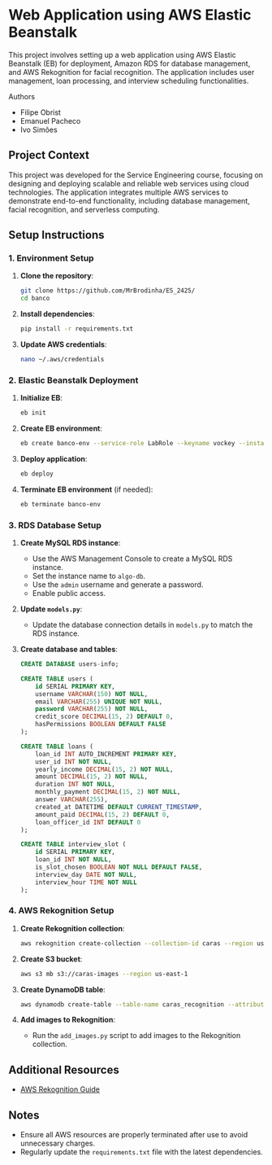 # Web Application using AWS Elastic Beanstalk

This project involves setting up a web application using AWS Elastic Beanstalk (EB) for deployment, Amazon RDS for database management, and AWS Rekognition for facial recognition. The application includes user management, loan processing, and interview scheduling functionalities.

Authors
- Filipe Obrist
- Emanuel Pacheco
- Ivo Simões

## Project Context

This project was developed for the Service Engineering course, focusing on designing and deploying scalable and reliable web services using cloud technologies. The application integrates multiple AWS services to demonstrate end-to-end functionality, including database management, facial recognition, and serverless computing.

## Setup Instructions

### 1. Environment Setup
1. **Clone the repository**:
   ```bash
   git clone https://github.com/MrBrodinha/ES_2425/
   cd banco
   ```

2. **Install dependencies**:
   ```bash
   pip install -r requirements.txt
   ```

3. **Update AWS credentials**:
   ```bash
   nano ~/.aws/credentials
   ```

### 2. Elastic Beanstalk Deployment
1. **Initialize EB**:
   ```bash
   eb init
   ```

2. **Create EB environment**:
   ```bash
   eb create banco-env --service-role LabRole --keyname vockey --instance_profile LabInstanceProfile
   ```

3. **Deploy application**:
   ```bash
   eb deploy
   ```

4. **Terminate EB environment** (if needed):
   ```bash
   eb terminate banco-env
   ```

### 3. RDS Database Setup
1. **Create MySQL RDS instance**:
   - Use the AWS Management Console to create a MySQL RDS instance.
   - Set the instance name to `algo-db`.
   - Use the `admin` username and generate a password.
   - Enable public access.

2. **Update `models.py`**:
   - Update the database connection details in `models.py` to match the RDS instance.

3. **Create database and tables**:
   ```sql
   CREATE DATABASE users-info;

   CREATE TABLE users (
       id SERIAL PRIMARY KEY,
       username VARCHAR(150) NOT NULL,
       email VARCHAR(255) UNIQUE NOT NULL,
       password VARCHAR(255) NOT NULL,
       credit_score DECIMAL(15, 2) DEFAULT 0,
       hasPermissions BOOLEAN DEFAULT FALSE
   );

   CREATE TABLE loans (
       loan_id INT AUTO_INCREMENT PRIMARY KEY,
       user_id INT NOT NULL,
       yearly_income DECIMAL(15, 2) NOT NULL,
       amount DECIMAL(15, 2) NOT NULL,
       duration INT NOT NULL,
       monthly_payment DECIMAL(15, 2) NOT NULL,
       answer VARCHAR(255),
       created_at DATETIME DEFAULT CURRENT_TIMESTAMP,
       amount_paid DECIMAL(15, 2) DEFAULT 0,
       loan_officer_id INT DEFAULT 0
   );

   CREATE TABLE interview_slot (
       id SERIAL PRIMARY KEY,
       loan_id INT NOT NULL,
       is_slot_chosen BOOLEAN NOT NULL DEFAULT FALSE,
       interview_day DATE NOT NULL,
       interview_hour TIME NOT NULL
   );
   ```

### 4. AWS Rekognition Setup
1. **Create Rekognition collection**:
   ```bash
   aws rekognition create-collection --collection-id caras --region us-east-1
   ```

2. **Create S3 bucket**:
   ```bash
   aws s3 mb s3://caras-images --region us-east-1
   ```

3. **Create DynamoDB table**:
   ```bash
   aws dynamodb create-table --table-name caras_recognition --attribute-definitions AttributeName=RekognitionId,AttributeType=S --key-schema AttributeName=RekognitionId,KeyType=HASH --provisioned-throughput ReadCapacityUnits=1,WriteCapacityUnits=1 --region us-east-1
   ```

4. **Add images to Rekognition**:
   - Run the `add_images.py` script to add images to the Rekognition collection.

## Additional Resources
- [AWS Rekognition Guide](https://medium.com/cloudnloud/build-your-own-face-recognition-service-using-amazon-rekognition-c75919d7f66e)

## Notes
- Ensure all AWS resources are properly terminated after use to avoid unnecessary charges.
- Regularly update the `requirements.txt` file with the latest dependencies.
